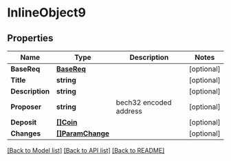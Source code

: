 # InlineObject9

## Properties

Name | Type | Description | Notes
------------ | ------------- | ------------- | -------------
**BaseReq** | [**BaseReq**](BaseReq.md) |  | [optional] 
**Title** | **string** |  | [optional] 
**Description** | **string** |  | [optional] 
**Proposer** | **string** | bech32 encoded address | [optional] 
**Deposit** | [**[]Coin**](Coin.md) |  | [optional] 
**Changes** | [**[]ParamChange**](ParamChange.md) |  | [optional] 

[[Back to Model list]](../README.md#documentation-for-models) [[Back to API list]](../README.md#documentation-for-api-endpoints) [[Back to README]](../README.md)


